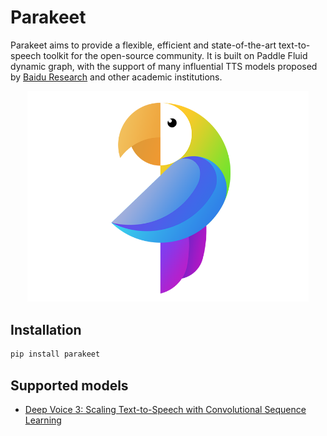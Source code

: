 # Parakeet

Parakeet aims to provide a flexible, efficient and state-of-the-art text-to-speech toolkit for the open-source community. It is built on Paddle Fluid dynamic graph, with the support of many influential TTS models proposed by [Baidu Research](http://research.baidu.com) and other academic institutions.  

<div align="center">
  <img src="images/logo.png" width=450 /> <br>
</div>

## Installation

```bash
pip install parakeet
```

## Supported models

- [Deep Voice 3: Scaling Text-to-Speech with Convolutional Sequence Learning](./deepvoice3)

